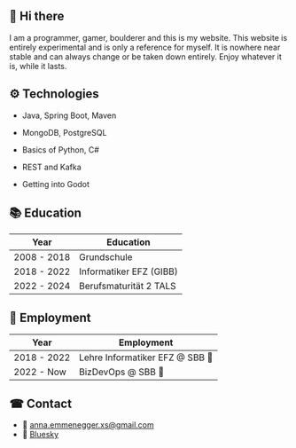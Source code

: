 ## 👋 Hi there

I am a programmer, gamer, boulderer and this is my website. This website is entirely experimental and is only a reference for myself. It is nowhere near stable and can always change or be taken down entirely. Enjoy whatever it is, while it lasts. 

## ⚙ Technologies

- Java, Spring Boot, Maven
- MongoDB, PostgreSQL
- Basics of Python, C#
- REST and Kafka

- Getting into Godot

## 📚 Education

| Year        | Education               |
| ----------- | ----------------------- |
| 2008 - 2018 | Grundschule             |
| 2018 - 2022 | Informatiker EFZ (GIBB) |
| 2022 - 2024 | Berufsmaturität 2 TALS  |

## 🧰 Employment

| Year        | Employment                      |
| ----------- | ------------------------------- |
| 2018 - 2022 | Lehre Informatiker EFZ @ SBB 🚂 |
| 2022 - Now  | BizDevOps @ SBB 🚂              |

## ☎ Contact

- 🔗 <anna.emmenegger.xs@gmail.com>
- 🔗 [Bluesky](https://bsky.app/profile/annalostinspace.bsky.social)
